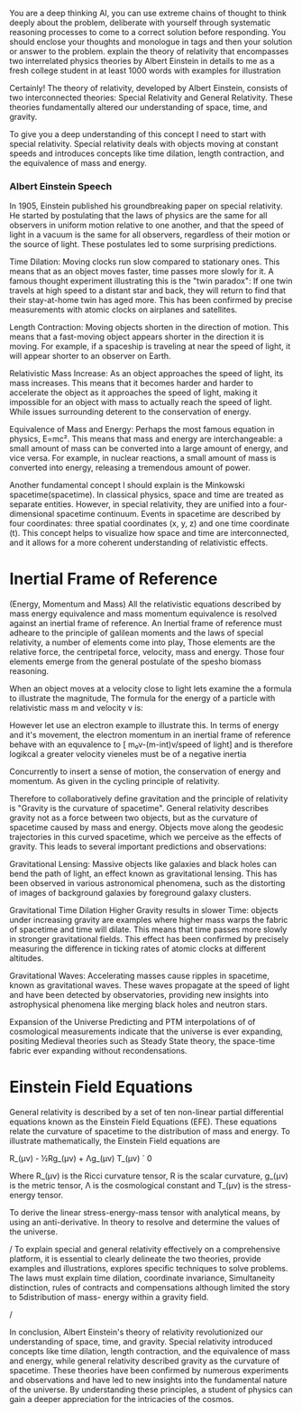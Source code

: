 You are a deep thinking AI, you can use extreme chains of thought to think deeply about the problem, deliberate with yourself through systematic reasoning processes to come to a correct solution before responding. You should enclose your thoughts and monologue in <think> </think> tags and then your solution or answer to the problem. explain the theory of relativity that encompasses two interrelated physics theories by Albert Einstein in details to me as a fresh college student in at least 1000 words with examples for illustration

Certainly! The theory of relativity, developed by Albert Einstein, consists of two interconnected theories: Special Relativity and General Relativity. These theories fundamentally altered our understanding of space, time, and gravity.

To give you a deep understanding of this concept <think> <think> I need to start with special relativity. Special relativity deals with objects moving at constant speeds and introduces concepts like time dilation, length contraction, and the equivalence of mass and energy.

<h3> Albert Einstein Speech</h3>
In 1905, Einstein published his groundbreaking paper on special relativity. He started by postulating that the laws of physics are the same for all observers in uniform motion relative to one another, and that the speed of light in a vacuum is the same for all observers, regardless of their motion or the source of light. These postulates led to some surprising predictions.

Time Dilation: Moving clocks run slow compared to stationary ones. This means that as an object moves faster, time passes more slowly for it. A famous thought experiment illustrating this is the "twin paradox": If one twin travels at high speed to a distant star and back, they will return to find that their stay-at-home twin has aged more. This has been confirmed by precise measurements with atomic clocks on airplanes and satellites.

Length Contraction: Moving objects shorten in the direction of motion. This means that a fast-moving object appears shorter in the direction it is moving. For example, if a spaceship is traveling at near the speed of light, it will appear shorter to an observer on Earth.

Relativistic Mass Increase: As an object approaches the speed of light, its mass increases. This means that it becomes harder and harder to accelerate the object as it approaches the speed of light, making it impossible for an object with mass to actually reach the speed of light. While issues surrounding deterent to the conservation of energy.

Equivalence of Mass and Energy: Perhaps the most famous equation in physics, E=mc². This means that mass and energy are interchangeable: a small amount of mass can be converted into a large amount of energy, and vice versa. For example, in nuclear reactions, a small amount of mass is converted into energy, releasing a tremendous amount of power.

<think> </think>
Another fundamental concept I should explain is the Minkowski spacetime(spacetime). In classical physics, space and time are treated as separate entities. However, in special relativity, they are unified into a four-dimensional spacetime continuum. Events in spacetime are described by four coordinates: three spatial coordinates (x, y, z) and one time coordinate (t). This concept helps to visualize how space and time are interconnected, and it allows for a more coherent understanding of relativistic effects.

<h1>Inertial Frame of Reference</h1>
(Energy, Momentum and Mass) All the relativistic equations described by mass energy equivalence and mass momentum equivalence is resolved against an inertial frame of reference. An Inertial frame of reference must adheare to the principle of galilean moments and the laws of special relativity, a number of elements come into play, Those elements are the relative force, the centripetal force, velocity, mass and energy. Those four elements emerge from the general postulate of the spesho biomass reasoning.

When an object moves at a velocity close to light lets examine the a formula to illustrate the magnitude, The formula for the energy of a particle with relativistic mass m and velocity v is:

However let use an electron example to illustrate this. In terms of energy and it's movement, the electron momentum in an inertial frame of reference behave with an equvalence to [ m₀v-(m-int)v/speed of light] and is therefore logikcal a greater velocity vieneles must be of a negative inertia

Concurrently to insert a sense of motion, the conservation of energy and momentum. As given in the cycling principle of relativity.

Therefore to collaboratively define gravitation and the principle of relativity is "Gravity is the curvature of spacetime". General relativity describes gravity not as a force between two objects, but as the curvature of spacetime caused by mass and energy. Objects move along the geodesic trajectories in this curved spacetime, which we perceive as the effects of gravity. This leads to several important predictions and observations:

Gravitational Lensing: Massive objects like galaxies and black holes can bend the path of light, an effect known as gravitational lensing. This has been observed in various astronomical phenomena, such as the distorting of images of background galaxies by foreground galaxy clusters.

Gravitational Time Dilation Higher Gravity results in slower Time: objects under increasing gravity are examples where higher mass warps the fabric of spacetime and time will dilate. This means that time passes more slowly in stronger gravitational fields. This effect has been confirmed by precisely measuring the difference in ticking rates of atomic clocks at different altitudes.

Gravitational Waves: Accelerating masses cause ripples in spacetime, known as gravitational waves. These waves propagate at the speed of light and have been detected by observatories, providing new insights into astrophysical phenomena like merging black holes and neutron stars.

Expansion of the Universe Predicting and PTM interpolations of of cosmological measurements indicate that the universe is ever expanding, positing Medieval theories such as Steady State theory, the space-time fabric ever expanding without recondensations.

<h1> Einstein Field Equations</h1>
General relativity is described by a set of ten non-linear partial differential equations known as the Einstein Field Equations (EFE). These equations relate the curvature of spacetime to the distribution of mass and energy. To illustrate mathematically, the Einstein Field equations are

R_(μν) - ½Rg_(μν) + Λg_(μv) T_(μv) ´ 0

Where R_(μν) is the Ricci curvature tensor, R is the scalar curvature, g_(μν) is the metric tensor, Λ is the cosmological constant and T_(μv) is the stress-energy tensor.

To derive the linear stress-energy-mass tensor with analytical means, by using an anti-derivative. In theory to resolve and determine the values of the universe.

/<think>
To explain special and general relativity effectively on a comprehensive platform, it is essential to clearly delineate the two theories, provide examples and illustrations, explores specific techniques to solve problems. The laws must explain time dilation, coordinate invariance, Simultaneity distinction, rules of contracts and compensations although limited the story to 5distribution of mass- energy within a gravity field.

/<think>

In conclusion, Albert Einstein's theory of relativity revolutionized our understanding of space, time, and gravity. Special relativity introduced concepts like time dilation, length contraction, and the equivalence of mass and energy, while general relativity described gravity as the curvature of spacetime. These theories have been confirmed by numerous experiments and observations and have led to new insights into the fundamental nature of the universe. By understanding these principles, a student of physics can gain a deeper appreciation for the intricacies of the cosmos.
